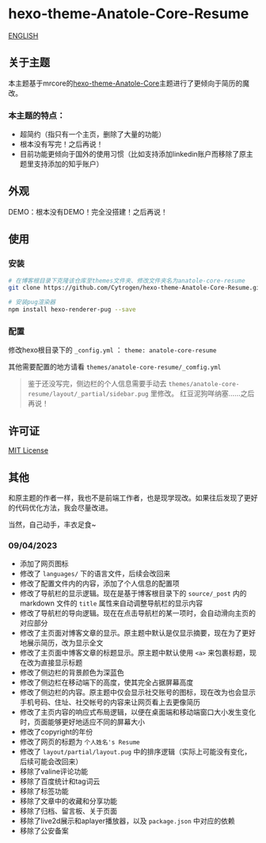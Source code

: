 # hexo-theme-Anatole-Core-Resume

[ENGLISH](README-en.md)


## 关于主题

本主题基于mrcore的[hexo-theme-Anatole-Core](https://github.com/mrcore/hexo-theme-Anatole-Core)主题进行了更倾向于简历的魔改。

### 本主题的特点：

- 超简约（指只有一个主页，删除了大量的功能）
- 根本没有写完！之后再说！
- 目前功能更倾向于国外的使用习惯（比如支持添加linkedin账户而移除了原主题里支持添加的知乎账户）

## 外观

DEMO：根本没有DEMO！完全没搭建！之后再说！


## 使用

### 安装
```bash
# 在博客根目录下克隆该仓库至themes文件夹、修改文件夹名为anatole-core-resume
git clone https://github.com/Cytrogen/hexo-theme-Anatole-Core-Resume.git themes/anatole-core-resume

# 安装pug渲染器
npm install hexo-renderer-pug --save
```

### 配置

修改hexo根目录下的 `_config.yml` ： `theme: anatole-core-resume`

其他需要配置的地方请看 `themes/anatole-core-resume/_comfig.yml`

> 鉴于还没写完，侧边栏的个人信息需要手动去 `themes/anatole-core-resume/layout/_partial/sidebar.pug` 里修改。
> 红豆泥狗咩纳塞……之后再说！


## 许可证

[MIT License](LICENSE)

## 其他

和原主题的作者一样，我也不是前端工作者，也是现学现改。如果往后发现了更好的代码优化方法，我会尽量改进。

当然，自己动手，丰衣足食~

### 09/04/2023

- 添加了网页图标
- 修改了 `languages/` 下的语言文件，后续会改回来
- 修改了配置文件内的内容，添加了个人信息的配置项
- 修改了导航栏的显示逻辑。现在是基于博客根目录下的 `source/_post` 内的 markdown 文件的 `title` 属性来自动调整导航栏的显示内容
- 修改了导航栏的导向逻辑。现在在点击导航栏的某一项时，会自动滑向主页的对应部分
- 修改了主页面对博客文章的显示。原主题中默认是仅显示摘要，现在为了更好地展示简历，改为显示全文
- 修改了主页面中博客文章的标题显示。原主题中默认使用 `<a>` 来包裹标题，现在改为直接显示标题
- 修改了侧边栏的背景颜色为深蓝色
- 修改了侧边栏在移动端下的高度，使其完全占据屏幕高度
- 修改了侧边栏的内容。原主题中仅会显示社交账号的图标，现在改为也会显示手机号码、住址、社交帐号的内容来让网页看上去更像简历
- 修改了主页内容的响应式布局逻辑，以便在桌面端和移动端窗口大小发生变化时，页面能够更好地适应不同的屏幕大小
- 修改了copyright的年份
- 修改了网页的标题为 `个人姓名's Resume`
- 修改了 `layout/partial/layout.pug` 中的排序逻辑（实际上可能没有变化，后续可能会改回来）
- 移除了valine评论功能
- 移除了百度统计和tag词云
- 移除了标签功能
- 移除了文章中的收藏和分享功能
- 移除了归档、留言板、关于页面
- 移除了live2d展示和aplayer播放器，以及 `package.json` 中对应的依赖
- 移除了公安备案